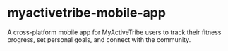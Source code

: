 # myactivetribe-mobile-app
A cross-platform mobile app for MyActiveTribe users to track their fitness progress, set personal goals, and connect with the community.
